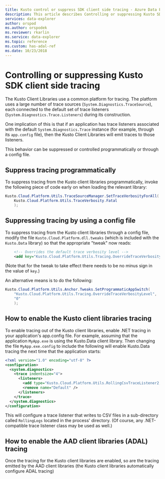 ```yaml
---
title: Kusto control or suppress SDK client side tracing - Azure Data Explorer
description: This article describes Controlling or suppressing Kusto SDK client side tracing in Azure Data Explorer.
services: data-explorer
author: orspod
ms.author: orspodek
ms.reviewer: rkarlin
ms.service: data-explorer
ms.topic: reference
ms.custom: has-adal-ref
ms.date: 10/23/2018
---
```

# Controlling or suppressing Kusto SDK client side tracing

The Kusto Client Libraries use a common platform for tracing. The platform uses a large number
of trace sources (`System.Diagnostics.TraceSource`), each connected to the default set of
trace listeners (`System.Diagnostics.Trace.Listeners`) during its construction.

One implication of this is that if an application has trace listeners associated
with the default `System.Diagnostics.Trace` instance
(for example, through its `app.config` file), then the Kusto Client Libraries will emit traces to
those listeners.

This behavior can be suppressed or controlled programmatically or through
a config file.

## Suppress tracing programmatically

To suppress tracing from the Kusto client libraries programmatically,
invoke the following piece of code early on when loading
the relevant library:

```csharp
Kusto.Cloud.Platform.Utils.TraceSourceManager.SetTraceVerbosityForAll(
    Kusto.Cloud.Platform.Utils.TraceVerbosity.Fatal
    );
```

## Suppressing tracing by using a config file

To suppress tracing from the Kusto client libraries through
a config file, modify the file `Kusto.Cloud.Platform.dll.tweaks`
(which is included with the `Kusto.Data` library) so that the
appropriate "tweak" now reads:

```xml
    <!-- Overrides the default trace verbosity level -->
    <add key="Kusto.Cloud.Platform.Utils.Tracing.OverrideTraceVerbosityLevel" value="0" />
```

(Note that for the tweak to take effect there needs to be no
minus sign in the value of `key`.)

An alternative means is to do the following:

```csharp
Kusto.Cloud.Platform.Utils.Anchor.Tweaks.SetProgrammaticAppSwitch(
    "Kusto.Cloud.Platform.Utils.Tracing.OverrideTraceVerbosityLevel",
    "0"
    );
```

## How to enable the Kusto client libraries tracing

To enable tracing out of the Kusto client libraries, enable .NET tracing
in your application's app.config file. For example, assuming that the application
`MyApp.exe` is using the Kusto.Data client library. Then changing the file
`MyApp.exe.config` to include the following will enable Kusto.Data tracing
the next time that the application starts:

```xml
<?xml version="1.0" encoding="utf-8" ?>
<configuration>
  <system.diagnostics>
    <trace indentsize="4">
      <listeners>
        <add type="Kusto.Cloud.Platform.Utils.RollingCsvTraceListener2, Kusto.Cloud.Platform" name="RollingCsvTraceListener" initializeData="RollingLogs" />
        <remove name="Default" />
      </listeners>
    </trace>
  </system.diagnostics>
</configuration>
```

This will configure a trace listener that writes to CSV files in a sub-directory
called `RollingLogs` located in the process' directory. (Of course, any .NET-compatible
trace listener class may be used as well.)

## How to enable the AAD client libraries (ADAL) tracing

Once the tracing for the Kusto client libraries are enabled, so are the tracing
emitted by the AAD client libraries (the Kusto client libraries automatically
configure ADAL tracing)
